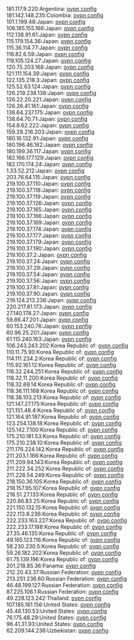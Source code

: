 181.117.9.220:Argentina: [ovpn config](vpn/181_117_9_220.ovpn)  
181.142.148.235:Colombia: [ovpn config](vpn/181_142_148_235.ovpn)  
101.1.199.48:Japan: [ovpn config](vpn/101_1_199_48.ovpn)  
106.185.155.166:Japan: [ovpn config](vpn/106_185_155_166.ovpn)  
112.138.91.61:Japan: [ovpn config](vpn/112_138_91_61.ovpn)  
115.179.154.36:Japan: [ovpn config](vpn/115_179_154_36.ovpn)  
115.36.114.77:Japan: [ovpn config](vpn/115_36_114_77.ovpn)  
116.82.6.59:Japan: [ovpn config](vpn/116_82_6_59.ovpn)  
119.105.124.27:Japan: [ovpn config](vpn/119_105_124_27.ovpn)  
120.75.203.168:Japan: [ovpn config](vpn/120_75_203_168.ovpn)  
121.111.154.39:Japan: [ovpn config](vpn/121_111_154_39.ovpn)  
122.135.218.3:Japan: [ovpn config](vpn/122_135_218_3.ovpn)  
125.52.63.124:Japan: [ovpn config](vpn/125_52_63_124.ovpn)  
126.219.238.138:Japan: [ovpn config](vpn/126_219_238_138.ovpn)  
126.22.20.221:Japan: [ovpn config](vpn/126_22_20_221.ovpn)  
126.26.41.161:Japan: [ovpn config](vpn/126_26_41_161.ovpn)  
138.64.237.175:Japan: [ovpn config](vpn/138_64_237_175.ovpn)  
138.64.70.71:Japan: [ovpn config](vpn/138_64_70_71.ovpn)  
154.8.62.222:Japan: [ovpn config](vpn/154_8_62_222.ovpn)  
159.28.216.203:Japan: [ovpn config](vpn/159_28_216_203.ovpn)  
180.16.132.91:Japan: [ovpn config](vpn/180_16_132_91.ovpn)  
180.196.46.182:Japan: [ovpn config](vpn/180_196_46_182.ovpn)  
180.199.36.117:Japan: [ovpn config](vpn/180_199_36_117.ovpn)  
182.166.177.129:Japan: [ovpn config](vpn/182_166_177_129.ovpn)  
182.170.174.24:Japan: [ovpn config](vpn/182_170_174_24.ovpn)  
1.33.52.212:Japan: [ovpn config](vpn/1_33_52_212.ovpn)  
203.76.64.115:Japan: [ovpn config](vpn/203_76_64_115.ovpn)  
219.100.37.110:Japan: [ovpn config](vpn/219_100_37_110.ovpn)  
219.100.37.118:Japan: [ovpn config](vpn/219_100_37_118.ovpn)  
219.100.37.119:Japan: [ovpn config](vpn/219_100_37_119.ovpn)  
219.100.37.126:Japan: [ovpn config](vpn/219_100_37_126.ovpn)  
219.100.37.165:Japan: [ovpn config](vpn/219_100_37_165.ovpn)  
219.100.37.166:Japan: [ovpn config](vpn/219_100_37_166.ovpn)  
219.100.37.169:Japan: [ovpn config](vpn/219_100_37_169.ovpn)  
219.100.37.174:Japan: [ovpn config](vpn/219_100_37_174.ovpn)  
219.100.37.177:Japan: [ovpn config](vpn/219_100_37_177.ovpn)  
219.100.37.179:Japan: [ovpn config](vpn/219_100_37_179.ovpn)  
219.100.37.190:Japan: [ovpn config](vpn/219_100_37_190.ovpn)  
219.100.37.2:Japan: [ovpn config](vpn/219_100_37_2.ovpn)  
219.100.37.24:Japan: [ovpn config](vpn/219_100_37_24.ovpn)  
219.100.37.29:Japan: [ovpn config](vpn/219_100_37_29.ovpn)  
219.100.37.54:Japan: [ovpn config](vpn/219_100_37_54.ovpn)  
219.100.37.56:Japan: [ovpn config](vpn/219_100_37_56.ovpn)  
219.100.37.81:Japan: [ovpn config](vpn/219_100_37_81.ovpn)  
219.100.37.90:Japan: [ovpn config](vpn/219_100_37_90.ovpn)  
219.124.213.238:Japan: [ovpn config](vpn/219_124_213_238.ovpn)  
220.217.81.173:Japan: [ovpn config](vpn/220_217_81_173.ovpn)  
27.140.178.27:Japan: [ovpn config](vpn/27_140_178_27.ovpn)  
59.86.47.201:Japan: [ovpn config](vpn/59_86_47_201.ovpn)  
60.153.240.76:Japan: [ovpn config](vpn/60_153_240_76.ovpn)  
60.96.25.201:Japan: [ovpn config](vpn/60_96_25_201.ovpn)  
61.115.240.163:Japan: [ovpn config](vpn/61_115_240_163.ovpn)  
106.243.243.202:Korea Republic of: [ovpn config](vpn/106_243_243_202.ovpn)  
110.11.75.90:Korea Republic of: [ovpn config](vpn/110_11_75_90.ovpn)  
114.111.234.2:Korea Republic of: [ovpn config](vpn/114_111_234_2.ovpn)  
115.92.161.12:Korea Republic of: [ovpn config](vpn/115_92_161_12.ovpn)  
116.32.244.251:Korea Republic of: [ovpn config](vpn/116_32_244_251.ovpn)  
118.32.11.200:Korea Republic of: [ovpn config](vpn/118_32_11_200.ovpn)  
118.32.69.14:Korea Republic of: [ovpn config](vpn/118_32_69_14.ovpn)  
118.36.111.168:Korea Republic of: [ovpn config](vpn/118_36_111_168.ovpn)  
118.38.103.213:Korea Republic of: [ovpn config](vpn/118_38_103_213.ovpn)  
121.147.27.175:Korea Republic of: [ovpn config](vpn/121_147_27_175.ovpn)  
121.151.48.4:Korea Republic of: [ovpn config](vpn/121_151_48_4.ovpn)  
121.164.91.197:Korea Republic of: [ovpn config](vpn/121_164_91_197.ovpn)  
123.254.138.18:Korea Republic of: [ovpn config](vpn/123_254_138_18.ovpn)  
125.142.7.100:Korea Republic of: [ovpn config](vpn/125_142_7_100.ovpn)  
175.210.181.53:Korea Republic of: [ovpn config](vpn/175_210_181_53.ovpn)  
175.210.238.10:Korea Republic of: [ovpn config](vpn/175_210_238_10.ovpn)  
211.176.224.142:Korea Republic of: [ovpn config](vpn/211_176_224_142.ovpn)  
211.203.1.166:Korea Republic of: [ovpn config](vpn/211_203_1_166.ovpn)  
211.209.94.143:Korea Republic of: [ovpn config](vpn/211_209_94_143.ovpn)  
211.222.34.252:Korea Republic of: [ovpn config](vpn/211_222_34_252.ovpn)  
211.228.54.249:Korea Republic of: [ovpn config](vpn/211_228_54_249.ovpn)  
218.150.36.105:Korea Republic of: [ovpn config](vpn/218_150_36_105.ovpn)  
218.157.95.107:Korea Republic of: [ovpn config](vpn/218_157_95_107.ovpn)  
218.51.27.133:Korea Republic of: [ovpn config](vpn/218_51_27_133.ovpn)  
220.86.83.25:Korea Republic of: [ovpn config](vpn/220_86_83_25.ovpn)  
221.150.132.15:Korea Republic of: [ovpn config](vpn/221_150_132_15.ovpn)  
222.113.8.236:Korea Republic of: [ovpn config](vpn/222_113_8_236.ovpn)  
222.233.163.227:Korea Republic of: [ovpn config](vpn/222_233_163_227.ovpn)  
222.233.17.188:Korea Republic of: [ovpn config](vpn/222_233_17_188.ovpn)  
27.35.46.135:Korea Republic of: [ovpn config](vpn/27_35_46_135.ovpn)  
49.165.123.116:Korea Republic of: [ovpn config](vpn/49_165_123_116.ovpn)  
58.230.230.5:Korea Republic of: [ovpn config](vpn/58_230_230_5.ovpn)  
59.26.182.202:Korea Republic of: [ovpn config](vpn/59_26_182_202.ovpn)  
61.75.139.196:Korea Republic of: [ovpn config](vpn/61_75_139_196.ovpn)  
201.218.85.36:Panama: [ovpn config](vpn/201_218_85_36.ovpn)  
212.20.43.37:Russian Federation: [ovpn config](vpn/212_20_43_37.ovpn)  
213.251.236.60:Russian Federation: [ovpn config](vpn/213_251_236_60.ovpn)  
46.48.199.127:Russian Federation: [ovpn config](vpn/46_48_199_127.ovpn)  
87.225.106.1:Russian Federation: [ovpn config](vpn/87_225_106_1.ovpn)  
49.228.123.242:Thailand: [ovpn config](vpn/49_228_123_242.ovpn)  
107.185.181.156:United States: [ovpn config](vpn/107_185_181_156.ovpn)  
45.48.130.53:United States: [ovpn config](vpn/45_48_130_53.ovpn)  
76.175.48.29:United States: [ovpn config](vpn/76_175_48_29.ovpn)  
96.41.31.93:United States: [ovpn config](vpn/96_41_31_93.ovpn)  
62.209.144.236:Uzbekistan: [ovpn config](vpn/62_209_144_236.ovpn)  
